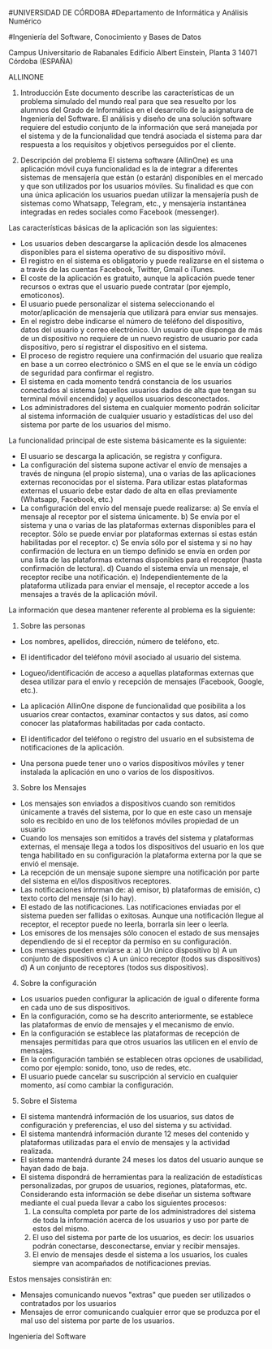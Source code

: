 #UNIVERSIDAD DE CÓRDOBA
#Departamento de Informática y Análisis Numérico

#Ingeniería del Software, Conocimiento y Bases de Datos

Campus Universitario de Rabanales Edificio Albert Einstein, Planta 3 14071 Córdoba (ESPAÑA)

ALLINONE
1. Introducción Este documento describe las características de un problema simulado del mundo real para que sea resuelto por los alumnos del Grado de Informática en el desarrollo de la asignatura de Ingeniería del Software. El análisis y diseño de una solución software requiere del estudio conjunto de la información que será manejada por el sistema y de la funcionalidad que tendrá asociada el sistema para dar respuesta a los requisitos y objetivos perseguidos por el cliente. 

2. Descripción del problema El sistema software (AllinOne) es una aplicación móvil cuya funcionalidad es la de integrar a diferentes sistemas de mensajería que están (o estarán) disponibles en el mercado y que son utilizados por los usuarios móviles. Su finalidad es que con una única aplicación los usuarios puedan utilizar la mensajería push de sistemas como Whatsapp, Telegram, etc., y mensajería instantánea integradas en redes sociales como Facebook (messenger). 

Las características básicas de la aplicación son las siguientes: 
- Los usuarios deben descargarse la aplicación desde los almacenes disponibles para el sistema operativo de su dispositivo móvil. 
- El registro en el sistema es obligatorio y puede realizarse en el sistema o a través de las cuentas Facebook, Twitter, Gmail o iTunes. 
- El coste de la aplicación es gratuito, aunque la aplicación puede tener recursos o extras que el usuario puede contratar (por ejemplo, emoticonos). 
- El usuario puede personalizar el sistema seleccionando el motor/aplicación de mensajería que utilizará para enviar sus mensajes. 
- En el registro debe indicarse el número de teléfono del dispositivo, datos del usuario y correo electrónico. Un usuario que disponga de más de un dispositivo no requiere de un nuevo registro de usuario por cada dispositivo, pero sí registrar el dispositivo en el sistema. 
- El proceso de registro requiere una confirmación del usuario que realiza en base a un correo electrónico o SMS en el que se le envía un código de seguridad para confirmar el registro.
- El sistema en cada momento tendrá constancia de los usuarios conectados al sistema (aquellos usuarios dados de alta que tengan su terminal móvil encendido) y aquellos usuarios desconectados. 
- Los administradores del sistema en cualquier momento podrán solicitar al sistema información de cualquier usuario y estadísticas del uso del sistema por parte de los usuarios del mismo. 

La funcionalidad principal de este sistema básicamente es la siguiente: 
- El usuario se descarga la aplicación, se registra y configura. 
- La configuración del sistema supone activar el envío de mensajes a través de ninguna (el propio sistema), una o varias de las aplicaciones externas reconocidas por el sistema. Para utilizar estas plataformas externas el usuario debe estar dado de alta en ellas previamente (Whatsapp, Facebook, etc.) 
- La configuración del envío del mensaje puede realizarse: 
	a) Se envía el mensaje al receptor por el sistema únicamente. 
	b) Se envía por el sistema y una o varias de las plataformas externas disponibles para el receptor. Sólo se puede enviar por plataformas externas si estas están habilitadas por el receptor. 
	c) Se envía sólo por el sistema y si no hay confirmación de lectura en un tiempo definido se envía en orden por una lista de las plataformas externas disponibles para el receptor (hasta confirmación de lectura). 
	d) Cuando el sistema envía un mensaje, el receptor recibe una notificación. 
	e) Independientemente de la plataforma utilizada para enviar el mensaje, el receptor accede a los mensajes a través de la aplicación móvil. 

La información que desea mantener referente al problema es la siguiente: 

1. Sobre las personas 
- Los nombres, apellidos, dirección, número de teléfono, etc. 
- El identificador del teléfono móvil asociado al usuario del sistema. 
- Logueo/identificación de acceso a aquellas plataformas externas que desea utilizar para el envío y recepción de mensajes (Facebook, Google, etc.). 
- La aplicación AllinOne dispone de funcionalidad que posibilita a los usuarios crear contactos, examinar contactos y sus datos, así como conocer las plataformas habilitadas por cada contacto. 

- El identificador del teléfono o registro del usuario en el subsistema de notificaciones de la aplicación. 
- Una persona puede tener uno o varios dispositivos móviles y tener instalada la aplicación en uno o varios de los dispositivos. 

3. Sobre los Mensajes 
- Los mensajes son enviados a dispositivos cuando son remitidos únicamente a través del sistema, por lo que en este caso un mensaje solo es recibido en uno de los teléfonos móviles propiedad de un usuario 
- Cuando los mensajes son emitidos a través del sistema y plataformas externas, el mensaje llega a todos los dispositivos del usuario en los que tenga habilitado en su configuración la plataforma externa por la que se envió el mensaje. 
- La recepción de un mensaje supone siempre una notificación por parte del sistema en el/los dispositivos receptores. 
- Las notificaciones informan de: 
	a) emisor, 
	b) plataformas de emisión, 
	c) texto corto del mensaje (si lo hay). 
- El estado de las notificaciones. Las notificaciones enviadas por el sistema pueden ser fallidas o exitosas. Aunque una notificación llegue al receptor, el receptor puede no leerla, borrarla sin leer o leerla. 
- Los emisores de los mensajes sólo conocen el estado de sus mensajes dependiendo de si el receptor da permiso en su configuración. 
- Los mensajes pueden enviarse a: 
	a) Un único dispositivo 
	b) A un conjunto de dispositivos 
	c) A un único receptor (todos sus dispositivos) 
	d) A un conjunto de receptores (todos sus dispositivos). 

4. Sobre la configuración 
- Los usuarios pueden configurar la aplicación de igual o diferente forma en cada uno de sus dispositivos.
- En la configuración, como se ha descrito anteriormente, se establece las plataformas de envío de mensajes y el mecanismo de envío. 
- En la configuración se establece las plataformas de recepción de mensajes permitidas para que otros usuarios las utilicen en el envío de mensajes. 
- En la configuración también se establecen otras opciones de usabilidad, como por ejemplo: sonido, tono, uso de redes, etc. 
- El usuario puede cancelar su suscripción al servicio en cualquier momento, así como cambiar la configuración. 

5. Sobre el Sistema 
- El sistema mantendrá información de los usuarios, sus datos de configuración y preferencias, el uso del sistema y su actividad. 
- El sistema mantendrá información durante 12 meses del contenido y plataformas utilizadas para el envío de mensajes y la actividad realizada. 
- El sistema mantendrá durante 24 meses los datos del usuario aunque se hayan dado de baja. 
- El sistema dispondrá de herramientas para la realización de estadísticas personalizadas, por grupos de usuarios, regiones, plataformas, etc. Considerando esta información se debe diseñar un sistema software mediante el cual pueda llevar a cabo los siguientes procesos: 
	1. La consulta completa por parte de los administradores del sistema de toda la información acerca de los usuarios y uso por parte de estos del mismo. 
	2. El uso del sistema por parte de los usuarios, es decir: los usuarios podrán conectarse, desconectarse, enviar y recibir mensajes. 
	3. El envío de mensajes desde el sistema a los usuarios, los cuales siempre van acompañados de notificaciones previas. 

Estos mensajes consistirán en: 
- Mensajes comunicando nuevos "extras" que pueden ser utilizados o contratados por los usuarios 
- Mensajes de error comunicando cualquier error que se produzca por el mal uso del sistema por parte de los usuarios.

Ingeniería del Software

